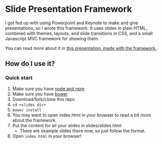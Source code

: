 # Slide Presentation Framework

I got fed up with using Powerpoint and Keynote to make and give presentations, so I wrote this framework.  It uses slides in plain HTML, combined with themes, layouts, and slide transitions in CSS, and a small Javascript MVC framework for showing them.

You can read more about it in [this presentation, made with the framework.](http://briancavalier.com/code/slides/ "HTML Slide Presentation Framework")

## How do I use it?


### Quick start

1. Make sure you have [node and npm](http://nodejs.org)
1. Make sure you have [bower](http://bower.io)
1. Download/fork/clone this repo
1. `cd <slides dir>`
1. `bower install`
1. You may want to open index.html in your browser to read a bit more about the framework.
1. Put the content for all your slides in slides/slides.html
	- There are example slides there now, so just follow the format.
1. Open `index.html` in your browser!
